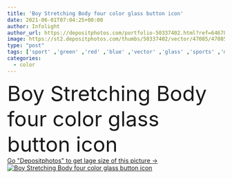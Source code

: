 ```yaml
---
title: 'Boy Stretching Body four color glass button icon'
date: 2021-06-01T07:04:25+00:00
author: Infolight
author_url: https://depositphotos.com/portfolio-50337402.html?ref=64678756
image: https://st2.depositphotos.com/thumbs/50337402/vector/47085/470853558/api_thumb_450.jpg?forcejpeg=true
type: "post"
tags: ['sport' ,'green' ,'red' ,'blue' ,'vector' ,'glass' ,'sports' ,'man' ,'calm' ,'purple' ,'icon' ,'button' ,'gradient' ,'relaxing' ,'logo' ,'yoga' ,'eps' ,'premium' ]
categories: 
  - color
---
```

<div aling="center">
            <font size="60"> Boy Stretching Body four color glass button icon</font>   
</div>
<div>
    <a href='https://depositphotos.com/470853558/stock-illustration-boy-stretching-body-four-color.html?ref=64678756' target=_blank > Go "Depositphotos" to get lage size of this picture ->
        <img href='https://depositphotos.com/470853558/stock-illustration-boy-stretching-body-four-color.html?ref=64678756' src='https://st2.depositphotos.com/50337402/47085/v/950/depositphotos_470853558-stock-illustration-boy-stretching-body-four-color.jpg?forcejpeg=true' alt='Boy Stretching Body four color glass button icon' >
    </a>
</div>
